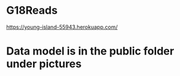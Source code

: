 # G18Reads
https://young-island-55943.herokuapp.com/

# Data model is in the public folder under pictures
